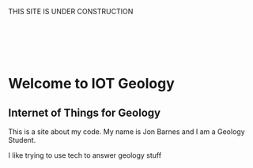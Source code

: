 <!DOCTYPE html>
<html>

<head>
  <link rel="stylesheet" type="text/css" href="main.css">
</head>
  
<body>
  <p>THIS SITE IS UNDER CONSTRUCTION</p>
  <br>
  <br>
  <br>
  <br>
  <h1>Welcome to IOT Geology</h1>
  <h2>Internet of Things for Geology</h2>
  
  <p>This is a site about my code. My name is Jon Barnes and I am a Geology Student.</p>
  <p>I like trying to use tech to answer geology stuff</p>
  
</body>

</html>
